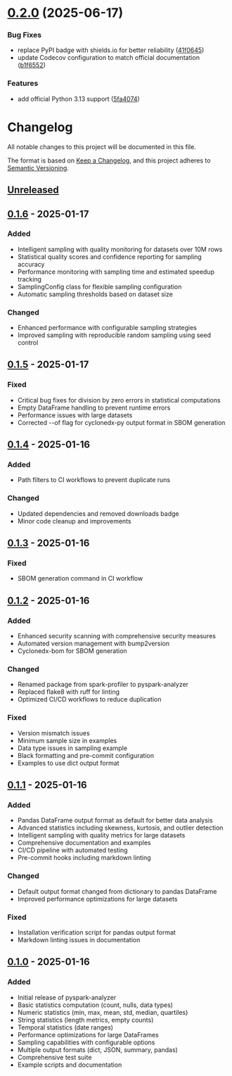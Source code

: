 # [0.2.0](https://github.com/bjornvandijkman1993/pyspark-analyzer/compare/v0.1.6...v0.2.0) (2025-06-17)


### Bug Fixes

* replace PyPI badge with shields.io for better reliability ([41f0645](https://github.com/bjornvandijkman1993/pyspark-analyzer/commit/41f0645dbcb6277814fbcd7ebc3765c90957d7dd))
* update Codecov configuration to match official documentation ([b1f6552](https://github.com/bjornvandijkman1993/pyspark-analyzer/commit/b1f6552cfca5b2fc288b279150e81cc85a12e42e))


### Features

* add official Python 3.13 support ([5fa4074](https://github.com/bjornvandijkman1993/pyspark-analyzer/commit/5fa4074abf159110ed4e8f2c9823b922af30185b))

# Changelog

All notable changes to this project will be documented in this file.

The format is based on [Keep a Changelog](https://keepachangelog.com/en/1.0.0/),
and this project adheres to [Semantic Versioning](https://semver.org/spec/v2.0.0.html).

## [Unreleased]

## [0.1.6] - 2025-01-17

### Added
- Intelligent sampling with quality monitoring for datasets over 10M rows
- Statistical quality scores and confidence reporting for sampling accuracy
- Performance monitoring with sampling time and estimated speedup tracking
- SamplingConfig class for flexible sampling configuration
- Automatic sampling thresholds based on dataset size

### Changed
- Enhanced performance with configurable sampling strategies
- Improved sampling with reproducible random sampling using seed control

## [0.1.5] - 2025-01-17

### Fixed
- Critical bug fixes for division by zero errors in statistical computations
- Empty DataFrame handling to prevent runtime errors
- Performance issues with large datasets
- Corrected --of flag for cyclonedx-py output format in SBOM generation

## [0.1.4] - 2025-01-16

### Added
- Path filters to CI workflows to prevent duplicate runs

### Changed
- Updated dependencies and removed downloads badge
- Minor code cleanup and improvements

## [0.1.3] - 2025-01-16

### Fixed
- SBOM generation command in CI workflow

## [0.1.2] - 2025-01-16

### Added
- Enhanced security scanning with comprehensive security measures
- Automated version management with bump2version
- Cyclonedx-bom for SBOM generation

### Changed
- Renamed package from spark-profiler to pyspark-analyzer
- Replaced flake8 with ruff for linting
- Optimized CI/CD workflows to reduce duplication

### Fixed
- Version mismatch issues
- Minimum sample size in examples
- Data type issues in sampling example
- Black formatting and pre-commit configuration
- Examples to use dict output format

## [0.1.1] - 2025-01-16

### Added
- Pandas DataFrame output format as default for better data analysis
- Advanced statistics including skewness, kurtosis, and outlier detection
- Intelligent sampling with quality metrics for large datasets
- Comprehensive documentation and examples
- CI/CD pipeline with automated testing
- Pre-commit hooks including markdown linting

### Changed
- Default output format changed from dictionary to pandas DataFrame
- Improved performance optimizations for large datasets

### Fixed
- Installation verification script for pandas output format
- Markdown linting issues in documentation

## [0.1.0] - 2025-01-16

### Added
- Initial release of pyspark-analyzer
- Basic statistics computation (count, nulls, data types)
- Numeric statistics (min, max, mean, std, median, quartiles)
- String statistics (length metrics, empty counts)
- Temporal statistics (date ranges)
- Performance optimizations for large DataFrames
- Sampling capabilities with configurable options
- Multiple output formats (dict, JSON, summary, pandas)
- Comprehensive test suite
- Example scripts and documentation

[Unreleased]: https://github.com/bjornvandijkman1993/pyspark-analyzer/compare/v0.1.6...HEAD
[0.1.6]: https://github.com/bjornvandijkman1993/pyspark-analyzer/compare/v0.1.5...v0.1.6
[0.1.5]: https://github.com/bjornvandijkman1993/pyspark-analyzer/compare/v0.1.4...v0.1.5
[0.1.4]: https://github.com/bjornvandijkman1993/pyspark-analyzer/compare/v0.1.3...v0.1.4
[0.1.3]: https://github.com/bjornvandijkman1993/pyspark-analyzer/compare/v0.1.2...v0.1.3
[0.1.2]: https://github.com/bjornvandijkman1993/pyspark-analyzer/compare/v0.1.1...v0.1.2
[0.1.1]: https://github.com/bjornvandijkman1993/pyspark-analyzer/compare/v0.1.0...v0.1.1
[0.1.0]: https://github.com/bjornvandijkman1993/pyspark-analyzer/releases/tag/v0.1.0
